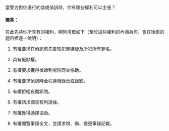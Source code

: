 當警方對你進行約談或偵訊時，你有哪些權利可以主張？

#### 簡答：

在此先將你所享有的權利，開列清單如下（至於這些權利的內涵為何，會在後面的題目裡逐一說明）：

1. 有權要求在偵訊前先告知犯罪嫌疑及所犯所有罪名。

2. 具有緘默權。

3. 有權要求獲得律師到場陪同並協助。

4. 有權要求偵訊時全程連續錄音或錄影。

5. 有權拒絕夜間訊問。

6. 有權請求調查有利證據。

7. 有權獲得通譯協助。

8. 有權閱覽筆錄全文，並請求增、刪、變更筆錄記載。
